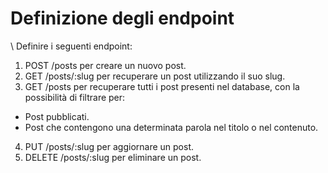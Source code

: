# Definizione degli endpoint
\ Definire i seguenti endpoint:

1. POST /posts per creare un nuovo post.
2. GET /posts/:slug per recuperare un post utilizzando il suo slug.
3. GET /posts per recuperare tutti i post presenti nel database, con la possibilità di filtrare per:
  - Post pubblicati.
  - Post che contengono una determinata parola nel titolo o nel contenuto.

4. PUT /posts/:slug per aggiornare un post.
5. DELETE /posts/:slug per eliminare un post.
